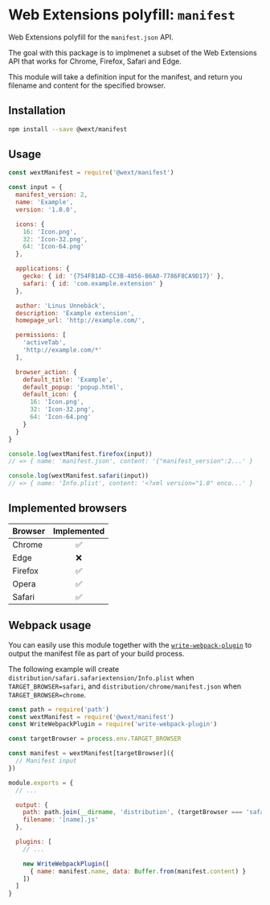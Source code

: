# Web Extensions polyfill: `manifest`

Web Extensions polyfill for the `manifest.json` API.

The goal with this package is to implmenet a subset of the Web Extensions API that works for Chrome, Firefox, Safari and Edge.

This module will take a definition input for the manifest, and return you filename and content for the specified browser.

## Installation

```sh
npm install --save @wext/manifest
```

## Usage

```js
const wextManifest = require('@wext/manifest')

const input = {
  manifest_version: 2,
  name: 'Example',
  version: '1.0.0',

  icons: {
    16: 'Icon.png',
    32: 'Icon-32.png',
    64: 'Icon-64.png'
  },

  applications: {
    gecko: { id: '{754FB1AD-CC3B-4856-B6A0-7786F8CA9D17}' },
    safari: { id: 'com.example.extension' }
  },

  author: 'Linus Unnebäck',
  description: 'Example extension',
  homepage_url: 'http://example.com/',

  permissions: [
    'activeTab',
    'http://example.com/*'
  ],

  browser_action: {
    default_title: 'Example',
    default_popup: 'popup.html',
    default_icon: {
      16: 'Icon.png',
      32: 'Icon-32.png',
      64: 'Icon-64.png'
    }
  }
}

console.log(wextManifest.firefox(input))
// => { name: 'manifest.json', content: '{"manifest_version":2...' }

console.log(wextManifest.safari(input))
// => { name: 'Info.plist', content: '<?xml version="1.0" enco...' }
```

## Implemented browsers

| Browser | Implemented |
| ------- | :----: |
| Chrome | ✅ |
| Edge | ❌ |
| Firefox | ✅ |
| Opera | ✅ |
| Safari | ✅ |

## Webpack usage

You can easily use this module together with the [`write-webpack-plugin`](https://www.npmjs.com/package/write-webpack-plugin) to output the manifest file as part of your build process.

The following example will create `distribution/safari.safariextension/Info.plist` when `TARGET_BROWSER=safari`, and `distribution/chrome/manifest.json` when `TARGET_BROWSER=chrome`.

```js
const path = require('path')
const wextManifest = require('@wext/manifest')
const WriteWebpackPlugin = require('write-webpack-plugin')

const targetBrowser = process.env.TARGET_BROWSER

const manifest = wextManifest[targetBrowser]({
  // Manifest input
})

module.exports = {
  // ...

  output: {
    path: path.join(__dirname, 'distribution', (targetBrowser === 'safari' ? 'safari.safariextension' : targetBrowser)),
    filename: '[name].js'
  },

  plugins: [
    // ...

    new WriteWebpackPlugin([
      { name: manifest.name, data: Buffer.from(manifest.content) }
    ])
  ]
}
```
